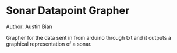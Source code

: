 # Sonar Datapoint Grapher

Author: Austin Bian

Grapher for the data sent in from arduino through txt and it outputs a graphical representation of a sonar.
